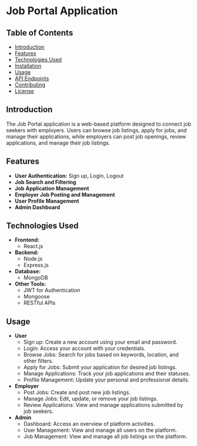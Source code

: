 # **Job Portal Application**

## **Table of Contents**
- [Introduction](#introduction)
- [Features](#features)
- [Technologies Used](#technologies-used)
- [Installation](#installation)
- [Usage](#usage)
- [API Endpoints](#api-endpoints)
- [Contributing](#contributing)
- [License](#license)

## **Introduction**
The Job Portal application is a web-based platform designed to connect job seekers with employers. Users can browse job listings, apply for jobs, and manage their applications, while employers can post job openings, review applications, and manage their job listings.

## **Features**
- **User Authentication:** Sign up, Login, Logout
- **Job Search and Filtering**
- **Job Application Management**
- **Employer Job Posting and Management**
- **User Profile Management**
- **Admin Dashboard**

## **Technologies Used**
- **Frontend:**
  - React.js
- **Backend:**
  - Node.js
  - Express.js
- **Database:**
  - MongoDB 
- **Other Tools:**
  - JWT for Authentication
  - Mongoose
  - RESTful APIs
## **Usage**
- **User**
    - Sign up: Create a new account using your email and password.
    - Login: Access your account with your credentials.
    - Browse Jobs: Search for jobs based on keywords, location, and other filters.
    - Apply for Jobs: Submit your application for desired job listings.
    - Manage Applications: Track your job applications and their statuses.
    - Profile Management: Update your personal and professional details.
- **Employer**
    - Post Jobs: Create and post new job listings.
    - Manage Jobs: Edit, update, or remove your job listings.
    - Review Applications: View and manage applications submitted by job seekers.
- **Admin**
    - Dashboard: Access an overview of platform activities.
    - User Management: View and manage all users on the platform.
    - Job Management: View and manage all job listings on the platform.
